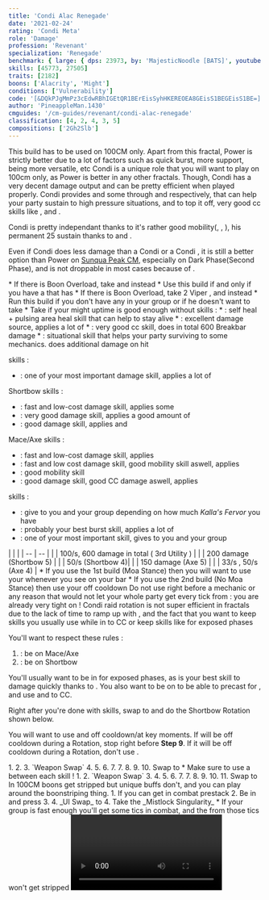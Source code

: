 ```yaml
---
title: 'Condi Alac Renegade'
date: '2021-02-24'
rating: 'Condi Meta'
role: 'Damage'
profession: 'Revenant'
specialization: 'Renegade'
benchmark: { large: { dps: 23973, by: 'MajesticNoodle [BATS]', youtube: 'p4D96l_GVPg' } }
skills: [45773, 27505]
traits: [2182]
boons: ['Alacrity', 'Might']
conditions: ['Vulnerability']
code: '[&DQkPJgMmPz3cEdwRBhIGEtQR1BErEisSyhHKEREOEA8GEisS1BEGEisS1BE=]'
author: 'PineappleMan.1430'
cmguides: '/cm-guides/revenant/condi-alac-renegade'
classification: [4, 2, 4, 3, 5]
compositions: ['2Gh2Slb']
---
```

<Message>
This build has to be used on 100CM only. Apart from this fractal, Power <Specialization name="Renegade"/> is strictly better due to a lot of factors such as quick burst, more support, being more versatile, etc 
</Message>
Condi <Specialization name="Renegade"/> is a unique role that you will want to play on 100cm only, as Power <Specialization name="Renegade"/> is better in any other fractals. Though, Condi <Specialization name="Renegade"/> has a very decent damage output and can be pretty efficient when played properly. Condi <Specialization name="Renegade"/> provides <Boon name="Alacrity"/> and some <Boon name="Might"/> through <Skill id="45537"/> and <Skill id="44076"/> respectively, <Skill id="45773"/> that can help your party sustain to  high pressure situations, and to top it off, very good cc skills like <Skill id="41220"/>, <Skill id="28409"/> and <Skill id="41820"/>.

Condi <Specialization name="Renegade"/> is pretty independant thanks to it's rather good mobility(<Skill id="27964"/>, <Skill id="28029"/>, <Skill id="27917"/>), his permanent 25 <Boon name="Might"/> sustain thanks to <Skill id="44076"/> and <Trait id="1774"/>.

Even if Condi <Specialization name="Renegade"/> does less damage than a Condi <Specialization name="Firebrand"/> or a Condi <Specialization name="Soulbeast"/>, it is still a better option than Power <Specialization name="Renegade"/> on [Sunqua Peak CM](/fractals/sunqua-peak), especially on Dark Phase(Second Phase), and is not droppable in most cases because of <Boon name="Alacrity"/>.

<Divider text="Equipment"/>

<Tabs outlined>
<Tab title="207 agony resistance (Moa stance)">
<Grid>
<GridItem sm="4">
<Armor weight="Heavy" helmAffix="Viper" helmRune="Nightmare" shouldersAffix="Viper" shouldersRune="Nightmare" coatAffix="Viper" coatRune="Nightmare" glovesAffix="Viper" glovesRune="Nightmare" leggingsAffix="Viper" leggingsRune="Nightmare" bootsAffix="Viper" bootsRune="Nightmare" helmInfusionId="37130" shouldersInfusionId="37130" coatInfusionId="37130" glovesInfusionId="37130" leggingsInfusionId="37130" bootsInfusionId="37130"/>
</GridItem>

<GridItem sm="4">
<Weapons weapon1MainType="Mace" weapon1MainAffix="Viper" weapon1MainSigil1="Earth" weapon1MainSigil1Id="24560" weapon1OffType="Axe" weapon1OffAffix="Viper"  weapon1OffSigil="Doom" weapon1OffSigilId="24609" weapon2MainSigil1Id="24560" weapon2MainSigil2Id="24605" weapon2MainType="Shortbow" weapon2MainAffix="Viper" weapon2MainSigil1="Earth" weapon2MainSigil2="Geomancy" weapon1MainInfusion1Id="37130" weapon2MainInfusion1Id="37130" weapon1OffInfusionId="37130" weapon2MainInfusion2Id="37130"/>

<Consumables foodId="91842" utilityId="48916" infusion="Malign +9 Agony Infusion"/>
</GridItem>

<GridItem sm="4">
<BackAndTrinkets backItemAffix="Viper" accessory1Affix="Viper" accessory2Affix="Viper" amuletAffix="Viper" ring1Affix="Viper" ring2Affix="Viper" backItemInfusion1Id="37130" backItemInfusion2Id="37130" accessory1InfusionId="37130" accessory2InfusionId="37130" ring1Infusion1Id="37130" ring1Infusion2Id="37130" ring1Infusion3Id="37130" ring2Infusion1Id="37130" ring2Infusion2Id="37130" ring2Infusion3Id="37130"/>

<Card title="Notes">
* If there is Boon Overload, take <Item id="86997"/> and <Item id="48917"/> instead
* Use this build if and only if you have a <Specialization name="Soulbeast"/> that has <Skill id="45970"/>

</Card>
</GridItem>
</Grid>
</Tab>

<Tab title="207 Agony Resistance (no moa stance)">
<Grid>
<GridItem sm="4">
<Armor weight="Heavy" helmAffix="Viper" helmRune="Leadership" shouldersAffix="Viper" shouldersRune="Leadership" coatAffix="Viper" coatRune="Leadership" glovesAffix="Viper" glovesRune="Leadership" leggingsAffix="Viper" leggingsRune="Leadership" bootsAffix="Viper" bootsRune="Leadership" helmInfusionId="37130" shouldersInfusionId="37130" coatInfusionId="37130" glovesInfusionId="37130" leggingsInfusionId="37130" bootsInfusionId="37130"/>
</GridItem>

<GridItem sm="4">
<Weapons weapon1MainType="Mace" weapon1MainAffix="Viper" weapon1MainSigil1="Concentration" weapon1MainSigil1Id="72339" weapon1OffType="Torch" weapon1OffAffix="Viper"  weapon1OffSigil="Doom" weapon1OffSigilId="24609" weapon2MainSigil1Id="72339" weapon2MainSigil2Id="24605" weapon2MainType="Shortbow" weapon2MainAffix="Viper" weapon2MainSigil1="Concentration" weapon2MainSigil2="Geomancy" weapon1MainInfusion1Id="37130" weapon2MainInfusion1Id="37130" weapon1OffInfusionId="37130" weapon2MainInfusion2Id="37130"/>

<Consumables foodId="91842" utilityId="48916" infusion="Malign +9 Agony Infusion"/>
</GridItem>

<GridItem sm="4">
<BackAndTrinkets backItemAffix="Viper" accessory1Affix="Viper" accessory2Affix="Viper" amuletAffix="Viper" ring1Affix="Seraph" ring2Affix="Seraph" backItemInfusion1Id="37130" backItemInfusion2Id="37130" accessory1InfusionId="37130" accessory2InfusionId="37130" ring1Infusion1Id="37130" ring1Infusion2Id="37130" ring1Infusion3Id="37130" ring2Infusion1Id="37130" ring2Infusion2Id="37130" ring2Infusion3Id="37130"/>

<Card title="Swap Weapons">
* If there is Boon Overload, take 2 Viper <Item id="80058"/> , <Item id="86997"/> and <Item id="48917"/> instead
* Run this build if you don't have any <Specialization name="Soulbeast"/> in your group or  if he doesn't want to take <Skill id="45970"/>

</Card>
</GridItem>
</Grid>
</Tab>
</Tabs>

<Divider text="Build"/>
<Grid>
<GridItem sm="7">
<Traits traits1Id="3" traits1="Invocation" traits1SelectedIds="1761,1781,1791" traits2Id="14" traits2="Corruption" traits2SelectedIds="1793,1714,1795" traits3Id="63" traits3="Renegade" traits3SelectedIds="2079,2092,2182"/>
</GridItem>  
<GridItem sm="5">
<Card title="Legends">
<Skill id="41858" size="big" disableText/>   <Skill id="28494" size="big" disableText/> 
</Card>
<Card title="Situational Traits">
* Take <Trait id="1774"/> if your might uptime is good enough without <Trait id="1781"/>

</Card>
</GridItem>
</Grid>

<Divider text="Further information"/>
<Grid>
<GridItem sm="7">
<Card title="Key Skills">
<Skill id="41858"/> skills :
* <Skill id="45686"/> : self heal + pulsing area heal skill that can help <Skill id="12498"/> to stay alive
* <Skill id="42949"/> : excellent damage source, applies a lot of <Condition name="Bleeding"/>
* <Skill id="41220"/> : very good cc skill, does in total 600 Breakbar damage
* <Skill id="45773"/> : situational skill that helps your party surviving to some mechanics. does additional damage on hit

<Skill id="28494"/> skills : 
* <Skill id="28287"/> : one of your most important damage skill, applies a lot of <Condition name="Torment"/>

Shortbow skills :
* <Skill id=40175/> : fast and low-cost damage skill, applies some <Condition name="Bleeding"/>
* <Skill name="Sevenshot"/> : very good damage skill, applies a good amount of <Condition name="Torment"/>
* <Skill name="SPiritcrush"/> : good damage skill, applies <Condition name="Burning"/> and <Condition name=Slow/>

Mace/Axe skills :
* <Skill name=Searing Fissure/> : fast and low-cost damage skill, applies <Condition name=Burning/>
* <Skill name=Echoing Eruption/> : fast and low cost damage skill, good mobility skill aswell, applies <Condition name=Torment/>
* <Skill name=Frigid Blitz/> : good mobility skill
* <Skill name=Temporal Rift/> : good damage skill, good CC damage aswell, applies <Condition name=Torment/>


<Specialization name="Renegade"/> skills :
* <Skill name="Heroic Command"/> : give <Boon name="Might"/> to you and your group depending on how much _Kalla's Fervor_ you have
* <Skill name="Citadel Bombardment" /> : probably your best burst skill, applies a lot of <Condition name=Burning/>
* <Skill id="45537"/> : one of your most important skill, gives <Boon name=Alacrity/> to you and your group

</Card>
</GridItem> 
<GridItem sm="5">
<Card title="Defiance Bar Damage">
| | |
| -- | -- |
| <Skill id="41220" size="big" disableText/> | 100/s, 600 damage in total (<Skill id="41858"/> 3rd Utility ) |
| <Skill id="41820" size="big" disableText/> | 200 damage (Shortbow 5) |
| <Skill id="43993" size="big" disableText/> | 50/s <Condition name="Slow"/> (Shortbow 4)|
| <Skill id="28409" size="big" disableText/> | 150 damage (Axe 5) |
| <Skill id="28029" size="big" disableText/> | 33/s <Condition name="Chilled"/>, 50/s <Condition name="Slow"/> (Axe 4) |
</Card>

<Card title="When to use Order From Above">
* If you use the 1st build (Moa Stance) then you will want to use your <Skill id="45537"/> whenever you see <Skill id="45970"/> on your bar
* If you use the 2nd build (No Moa Stance) then use your <Skill id="45537"/> off cooldown
<Message>
Do not use <Skill id="45537"/> right before a mechanic or any reason that would not let your whole party get every tick from <Skill id="45537"/> : you are already very tight on <Boon name="Alacrity"/> !
</Message> 

</Card>

</GridItem> 
</Grid>


<Divider text="Rotation / Skill usage"/>
<Grid>
<GridItem sm="6">
<Card title="Information">
Condi <Specialization name="Renegade"/> raid rotation is not super efficient in fractals due to the lack of time to ramp up with <Skill id="28494"/>, and the fact that you want to keep skills you usually use while in <Skill id="41858"/> to CC or keep skills like <Skill name="Citadel Bombardment"/> for exposed phases   

You'll want to respect these rules :
1. <Skill id="41858"/> : be on Mace/Axe
2. <Skill id="28494"/> : be on Shortbow

You'll usually want to be in <Skill id="41858"/> for exposed phases, as <Skill name="Citadel Bombardment"/> is your best skill to damage quickly thanks to <Condition name="Burning"/>. You also want to be on <Skill id="41858"/> to be able to precast <Skill id="42949"/> for <Condition name="Bleeding"/>, and use <Skill id="41220"/> and <Skill name=Temporal Rift/> to CC.

Right after you're done with <Skill id="41858"/> skills, swap to <Skill id="28494"/> and do the Shortbow Rotation shown below.

You will want to use <Skill id="45537"/> and <Skill name="Heroic Command"/> off cooldown/at key moments. If <Skill id="45537"/> will be off cooldown during a <Skill id="28494"/> Rotation, stop <Skill name="Embrace The Darkness"/> right before __Step 9__. If it will be off cooldown during a <Skill id="41858"/> Rotation, don't use <Skill name="Icerazors Ire"/>.


</Card>
<Card title="Mallyx Shortbow Rotation">
1. <Skill name="Embrace The Darkness"/>
2. <Skill name="Searing Fissure"/>
3. `Weapon Swap`  
4. <Skill name="Bloodbane Path"/> 
5. <Skill name="Spiritcrush"/> 
6. <Skill name="Sevenshot"/>
7. <Skill name="Bloodbane Path"/>
7. <Skill name="Bloodbane Path"/>
8. <Skill name="Sevenshot"/>
9. <Skill name="Spiritcrush"/>
10. Swap to <Skill id="41858"/>
* Make sure to use a <Skill id="40497"/> between each skill !


</Card>
<Card title="Kalla Mace Rotation">
1. <Skill name="Bloodbane Path"/>
2. `Weapon Swap` 
3. <Skill name="Searing Fissure"/>
4. <Skill name="Echoing Eruption"/> 
5. <Skill name="Citadel Bombardment"/> 
6. <Skill name="Temporal Rift"/>
7. <Skill name="Searing Fissure"/>
7. <Skill name="Searing Fissure"/>
8. <Skill name="Razorclaws Rage"/>
9. <Skill name="Icerazors Ire"/>
10. <Skill name="Echoing Eruption"/>
11. Swap to <Skill id="28494"/>

</Card>
</GridItem>

<GridItem sm="6">
<Card title="Precasting">
In 100CM boons get stripped but unique buffs don't, and you can play around the boonstriping thing.
1. If you can get in combat prestack <Item id="24609"/>
2. Be in <Skill id="28134"/> and press <Skill id="26937"/>
3. <Skill id="45537"/> 
4. _UI Swap_ to <Skill id="28494"/>
4. Take the _Mistlock Singularity_ 
* If your group is fast enough you'll get some <Skill id="45537"/> tics in combat, and the <Boon name=Alacrity/> from those tics won't get stripped

</Card>
<Card title="Raid Golem Rotation">
<Video youtube="fBYzCIj7RAU" caption="by Le Mós "/>
</Card>

